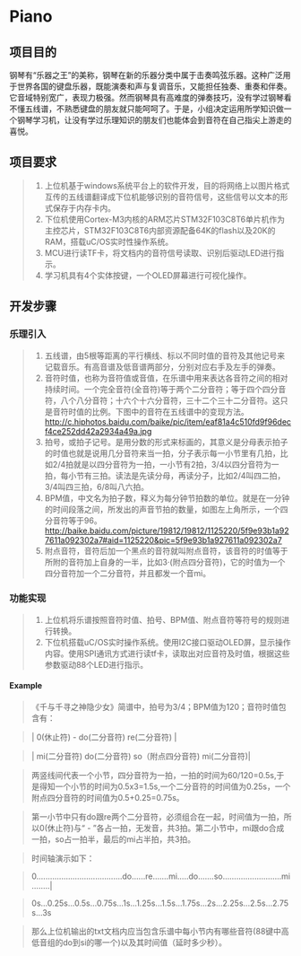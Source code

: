 # Piano #

## 项目目的 ##
钢琴有“乐器之王”的美称，钢琴在新的乐器分类中属于击奏鸣弦乐器。这种广泛用于世界各国的键盘乐器，既能演奏和声与复调音乐，又能担任独奏、重奏和伴奏。它音域特别宽广，表现力极强。然而钢琴具有高难度的弹奏技巧，没有学过钢琴看不懂五线谱，不熟悉键盘的朋友就只能呵呵了。于是，小组决定运用所学知识做一个钢琴学习机，让没有学过乐理知识的朋友们也能体会到音符在自己指尖上游走的喜悦。

## 项目要求 ##
>1. 上位机基于windows系统平台上的软件开发，目的将网络上以图片格式互传的五线谱翻译成下位机能够识别的音符信号，这些信号以文本的形式保存于内存卡内。
>1. 下位机使用Cortex-M3内核的ARM芯片STM32F103C8T6单片机作为主控芯片，STM32F103C8T6内部资源配备64K的flash以及20K的RAM，搭载uC/OS实时性操作系统。
>1. MCU进行读TF卡，将文档内的音符信号读取、识别后驱动LED进行指示。
>1. 学习机具有4个实体按键，一个OLED屏幕进行可视化操作。

## 开发步骤 ##
### 乐理引入 ###
> 1. 五线谱，由5根等距离的平行横线、标以不同时值的音符及其他记号来记载音乐。有高音谱及低音谱两部分，分别对应右手及左手的弹奏。
> 2. 音符时值，也称为音符值或音值，在乐谱中用来表达各音符之间的相对持续时间。一个完全音符(全音符)等于两个二分音符；等于四个四分音符，八个八分音符；十六个十六分音符，三十二个三十二分音符。这只是音符时值的比例。下图中的音符在五线谱中的变现方法。
	http://c.hiphotos.baidu.com/baike/pic/item/eaf81a4c510fd9f96decf4ce252dd42a2934a49a.jpg
> 3. 拍号，或拍子记号。是用分数的形式来标画的，其意义是分母表示拍子的时值也就是说用几分音符来当一拍，分子表示每一小节里有几拍，比如2/4拍就是以四分音符为一拍，一小节有2拍，3/4以四分音符为一拍，每小节有三拍。读法是先读分母，再读分子，比如2/4叫四二拍，3/4叫四三拍，6/8叫八六拍。
> 4. BPM值，中文名为拍子数，释义为每分钟节拍数的单位。就是在一分钟的时间段落之间，所发出的声音节拍的数量，如图左上角所示，一个四分音符等于96。
	http://baike.baidu.com/picture/19812/19812/1125220/5f9e93b1a927611a092302a7#aid=1125220&pic=5f9e93b1a927611a092302a7
> 5. 附点音符，音符后加一个黑点的音符就叫附点音符，该音符的时值等于所附的音符加上自身的一半，比如3·(附点四分音符)，它的时值为一个四分音符加一个二分音符，并且都发一个音mi。
### 功能实现 ###
> 1. 上位机将乐谱按照音符时值、拍号、BPM值、附点音符等符号的规则进行转换。
> 2. 下位机搭载uC/OS实时操作系统。使用I2C接口驱动OLED屏，显示操作内容。使用SPI通讯方式进行读tf卡，读取出对应音符及时值，根据这些参数驱动88个LED进行指示。

#### Example ####
>《千与千寻之神隐少女》简谱中，拍号为3/4；BPM值为120；音符时值包含有：

> | 0(休止符)  -  do(二分音符) re(二分音符) |

> | mi(二分音符) do(二分音符) so（附点四分音符)  mi(二分音符)|

> 两竖线间代表一个小节，四分音符为一拍，一拍的时间为60/120=0.5s,于是得知一个小节的时间为0.5x3=1.5s,一个二分音符的时间值为0.25s，一个附点四分音符的时间值为0.5+0.25=0.75s。

> 第一小节中只有do跟re两个二分音符，必须组合在一起，时间值为一拍，所以0(休止符)与“ - ”各占一拍，无发音，共3拍。第二小节中，mi跟do合成一拍，so占一拍半，最后的mi占半拍，共3拍。

> 时间轴演示如下：

> 0......................................do......re.......mi.....do.......so..........................mi........|

> 0s...0.25s...0.5s...0.75s...1s...1.25s...1.5s...1.75s...2s...2.25s...2.5s...2.75s...3s

> 那么上位机输出的txt文档内应当包含乐谱中每小节内有哪些音符(88键中高低音组的do到si的哪一个)以及其时间值（延时多少秒）。
